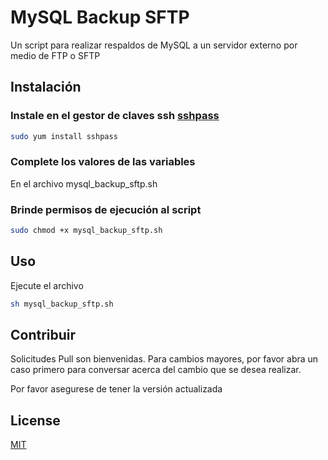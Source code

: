 # MySQL Backup SFTP

Un script para realizar respaldos de MySQL a un servidor externo por medio de FTP o SFTP

## Instalación

### Instale en el gestor de claves ssh [sshpass](https://www.redhat.com/sysadmin/ssh-automation-sshpass) 

```bash
sudo yum install sshpass
```

### Complete los valores de las variables

En el archivo mysql_backup_sftp.sh

### Brinde permisos de ejecución al script

```bash
sudo chmod +x mysql_backup_sftp.sh
```

## Uso

Ejecute el archivo

```bash
sh mysql_backup_sftp.sh
```

## Contribuir
Solicitudes Pull son bienvenidas. Para cambios mayores, por favor abra un caso primero para conversar acerca del cambio que se desea realizar.

Por favor asegurese de tener la versión actualizada

## License
[MIT](https://choosealicense.com/licenses/mit/)